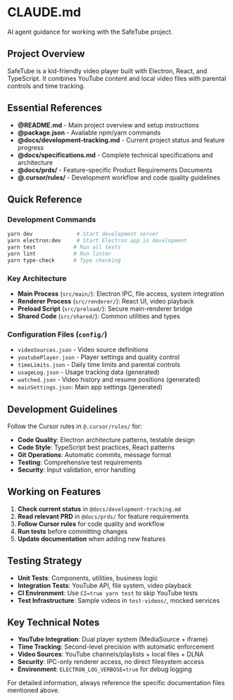 # CLAUDE.md

AI agent guidance for working with the SafeTube project.

## Project Overview

SafeTube is a kid-friendly video player built with Electron, React, and TypeScript. It combines YouTube content and local video files with parental controls and time tracking.

## Essential References

- **@README.md** - Main project overview and setup instructions
- **@package.json** - Available npm/yarn commands
- **@docs/development-tracking.md** - Current project status and feature progress
- **@docs/specifications.md** - Complete technical specifications and architecture
- **@docs/prds/** - Feature-specific Product Requirements Documents
- **@.cursor/rules/** - Development workflow and code quality guidelines

## Quick Reference

### Development Commands
```bash
yarn dev              # Start development server
yarn electron:dev     # Start Electron app in development
yarn test            # Run all tests
yarn lint            # Run linter
yarn type-check      # Type checking
```

### Key Architecture
- **Main Process** (`src/main/`): Electron IPC, file access, system integration
- **Renderer Process** (`src/renderer/`): React UI, video playback
- **Preload Script** (`src/preload/`): Secure main-renderer bridge
- **Shared Code** (`src/shared/`): Common utilities and types

### Configuration Files (`config/`)
- `videoSources.json` - Video source definitions
- `youtubePlayer.json` - Player settings and quality control
- `timeLimits.json` - Daily time limits and parental controls
- `usageLog.json` - Usage tracking data (generated)
- `watched.json` - Video history and resume positions (generated)
- `mainSettings.json`: Main app settings (generated)

## Development Guidelines

Follow the Cursor rules in `@.cursor/rules/` for:
- **Code Quality**: Electron architecture patterns, testable design
- **Code Style**: TypeScript best practices, React patterns
- **Git Operations**: Automatic commits, message format
- **Testing**: Comprehensive test requirements
- **Security**: Input validation, error handling

## Working on Features

1. **Check current status** in `@docs/development-tracking.md`
2. **Read relevant PRD** in `@docs/prds/` for feature requirements
3. **Follow Cursor rules** for code quality and workflow
4. **Run tests** before committing changes
5. **Update documentation** when adding new features

## Testing Strategy

- **Unit Tests**: Components, utilities, business logic
- **Integration Tests**: YouTube API, file system, video playback
- **CI Environment**: Use `CI=true yarn test` to skip YouTube tests
- **Test Infrastructure**: Sample videos in `test-videos/`, mocked services

## Key Technical Notes

- **YouTube Integration**: Dual player system (MediaSource + iframe)
- **Time Tracking**: Second-level precision with automatic enforcement
- **Video Sources**: YouTube channels/playlists + local files + DLNA
- **Security**: IPC-only renderer access, no direct filesystem access
- **Environment**: `ELECTRON_LOG_VERBOSE=true` for debug logging

For detailed information, always reference the specific documentation files mentioned above.